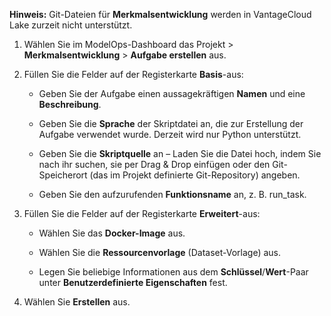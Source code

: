 **Hinweis:** Git-Dateien für **Merkmalsentwicklung** werden in VantageCloud Lake zurzeit nicht unterstützt.

1.  Wählen Sie im ModelOps-Dashboard das Projekt \> **Merkmalsentwicklung** \> **Aufgabe erstellen** aus.

2.  Füllen Sie die Felder auf der Registerkarte **Basis**-aus:

    -   Geben Sie der Aufgabe einen aussagekräftigen **Namen** und eine **Beschreibung**.

    -   Geben Sie die **Sprache** der Skriptdatei an, die zur Erstellung der Aufgabe verwendet wurde. Derzeit wird nur Python unterstützt.

    -   Geben Sie die **Skriptquelle** an – Laden Sie die Datei hoch, indem Sie nach ihr suchen, sie per Drag & Drop einfügen oder den Git-Speicherort (das im Projekt definierte Git-Repository) angeben.

    -   Geben Sie den aufzurufenden **Funktionsname** an, z. B. run\_task.

3.  Füllen Sie die Felder auf der Registerkarte **Erweitert**-aus:

    -   Wählen Sie das **Docker-Image** aus.

    -   Wählen Sie die **Ressourcenvorlage** (Dataset-Vorlage) aus.

    -   Legen Sie beliebige Informationen aus dem **Schlüssel**/**Wert**-Paar unter **Benutzerdefinierte Eigenschaften** fest.

4.  Wählen Sie **Erstellen** aus.
